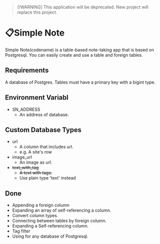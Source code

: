 > {!WARNING]
> This application will be deprecated. New project will replace this project.

# 📋Simple Note
Simple Note(codename) is a table-based note-taking app that is based on Postgresql. You can easily create and use a table and foreign tables.

## Requirements
A database of Postgres.
Tables must have a primary key with a bigint type.

## Environment Variabl
- SN_ADDRESS
    - An address of database.

## Custom Database Types
- url
    - A column that includes url.
    - e.g. A site's row
- image_url
    - An image as url.
- ~~text_with_tag~~
    - ~~A text with tags.~~
    - Use plain type 'text' instead

## Done
- Appending a foreign column
- Expanding an array of self-referencing a column.
- Convert column types.
- Connecting between tables by foreign column.
- Expanding a Self-referencing column. 
- Tag filter 
- Using for any database of Postgresql. 

